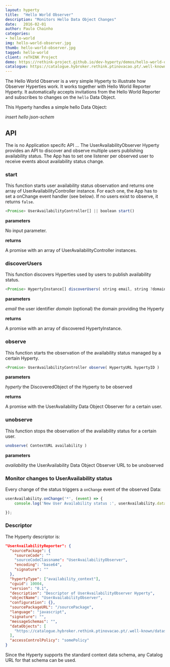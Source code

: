 ```yaml
---
layout: hyperty
title:  "Hello World Observer"
description: "Monitors Hello Data Object Changes"
date:   2016-02-01
author: Paulo Chainho
categories:
- hello-world
img: hello-world-observer.jpg
thumb: hello-world-observer.jpg
tagged: hello-world
client: reTHINK Project
demo: https://rethink-project.github.io/dev-hyperty/demos/hello-world-observer/
catalogue: https://catalogue.hybroker.rethink.ptinovacao.pt/.well-known/hyperty/HelloWorldObserver
---
```


The Hello World Observer is a very simple Hyperty to illustrate how Observer Hyperties work. It works together with Hello World Reporter Hyperty. It automatically accepts invitations from the Hello World Reporter and subscribes to changes on  the `hello` Data Object.

This Hyperty handles a simple hello Data Object:

*insert hello json-schem*

## API

The is no Application specifc API ...
The UserAvailabilityObserver Hyperty provides an API to discover and observe multiple users publishing availability status. The App has to set one listener per observed user to receive events about availability status change.

### start

This function starts user availability status observation and returns one array of UserAvailabilityController instance. For each one, the App has to set a onChange event handler (see below). If no users exist to observe, it returns `false`.

```javascript
<Promise> UserAvailabilityController[] || boolean start()
```

**parameters**

No input parameter.

**returns**

A promise with an array of UserAvailabilityController instances.

### discoverUsers

This function discovers Hyperties used by users to publish availability status.

```javascript
<Promise> HypertyInstance[] discoverUsers( string email, string ?domain )
```

**parameters**

*email* the user identifier
*domain* (optional) the domain providing the Hyperty

**returns**

A promise with an array of discovered HypertyInstance.

### observe

This function starts the observation of the availability status managed by a certain Hyperty.

```javascript
<Promise> UserAvailabilityController observe( HypertyURL hypertyID )
```

**parameters**

*hyperty* the DiscoveredObject of the Hyperty to be observed

**returns**

A promise with the UserAvailability Data Object Observer for a certain user.

### unobserve

This function stops the observation of the availability status for a certain user.

```javascript
unobserve( ContextURL availability )
```

**parameters**

*availability* the UserAvailability Data Object Observer URL to be unobserved


### Monitor changes to UserAvailability status

Every change of the status triggers a `onChange` event of the observed Data:

```javascript
userAvailability.onChange('*', (event) => {
	console.log('New User Availability status :', userAvailability.data.values[0].value);

});
```


### Descriptor

The Hyperty descriptor is:

```json
"UserAvailabilityReporter": {
  "sourcePackage": {
    "sourceCode": ""
    "sourceCodeClassname": "UserAvailabilityObserver",
    "encoding": "base64",
    "signature": ""
  },
  "hypertyType": ["availability_context"],
  "cguid": 10004,
  "version": "0.1",
  "description": "Descriptor of UserAvailabilityObserver Hyperty",
  "objectName": "UserAvailabilityObserver",
  "configuration": {},
  "sourcePackageURL": "/sourcePackage",
  "language": "javascript",
  "signature": "",
  "messageSchemas": "",
  "dataObjects": [
    "https://catalogue.hybroker.rethink.ptinovacao.pt/.well-known/dataschema/Context"
  ],
  "accessControlPolicy": "somePolicy"
}
```

Since the Hyperty supports the standard context data schema, any Catalog URL for that schema can be used.
